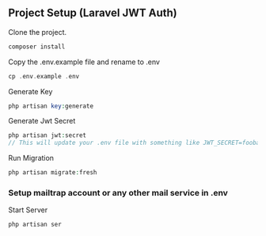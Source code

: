 ## Project Setup (Laravel JWT Auth)

Clone the project.

```php
composer install
```

Copy the .env.example file and rename to .env

```php
cp .env.example .env
```

Generate Key

```php
php artisan key:generate
```

Generate Jwt Secret

```php
php artisan jwt:secret
// This will update your .env file with something like JWT_SECRET=foobar
```

Run Migration

```php
php artisan migrate:fresh
```

### Setup mailtrap account or any other mail service in .env

Start Server

```php
php artisan ser
```
